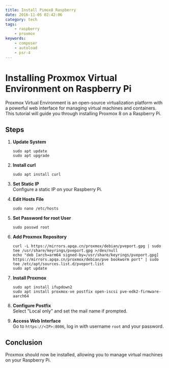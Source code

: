 ```yaml
---
title: Install Pimox8 Raspberry
date: 2016-11-05 02:42:06
category: tech
tags:
    - raspberry
    - proxmox
keywords:
    - composer
    - autoload
    - psr-4
---
```


# Installing Proxmox Virtual Environment on Raspberry Pi

Proxmox Virtual Environment is an open-source virtualization platform with a powerful web interface for managing virtual machines and containers. This tutorial will guide you through installing Proxmox 8 on a Raspberry Pi.

## Steps

1. **Update System**  
    ```
    sudo apt update
    sudo apt upgrade
    ```

2. **Install curl**  
    ```
    sudo apt install curl
    ```

3. **Set Static IP**  
   Configure a static IP on your Raspberry Pi.

4. **Edit Hosts File**  
    ```
    sudo nano /etc/hosts
    ```

5. **Set Password for root User**  
    ```
    sudo passwd root
    ```

6. **Add Proxmox Repository**  
    ```
    curl -L https://mirrors.apqa.cn/proxmox/debian/pveport.gpg | sudo tee /usr/share/keyrings/pveport.gpg >/dev/null
    echo "deb [arch=arm64 signed-by=/usr/share/keyrings/pveport.gpg] https://mirrors.apqa.cn/proxmox/debian/pve bookworm port" | sudo tee /etc/apt/sources.list.d/pveport.list
    sudo apt update
    ```

7. **Install Proxmox**  
    ```
    sudo apt install ifupdown2
    sudo apt install proxmox-ve postfix open-iscsi pve-edk2-firmware-aarch64
    ```

8. **Configure Postfix**  
   Select "Local only" and set the mail name if prompted.

9. **Access Web Interface**  
    Go to `https://<IP>:8006`, log in with username `root` and your password.

## Conclusion
Proxmox should now be installed, allowing you to manage virtual machines on your Raspberry Pi.